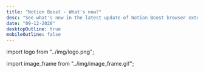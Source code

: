 ```yaml
---
title: "Notion Boost - What's new?"
desc: "See what's new in the latest update of Notion Boost browser extension"
date: "09-12-2020"
desktopOutline: true
mobileOutline: false
---
```


import logo from "../img/logo.png";

import image_frame from "../img/image_frame.gif";

<Title logo={logo} txt="Notion Boost" homeURL = "/notion-boost" />

## What's new in this update ✨

### v3.1.0

<TagDate>May 2022</TagDate>

**🎉 NEW FEATURES:**

- **Add frame to images**  
  Add frame around images to make them easily noticeable on page

<Img src={image_frame} type="ss" />

**🐞 FIXED BUGS :**

- fix: full width causing layout issues in inline databases and tables
- fix: some features not working on dark mode
- fix: some settings not turning on

👉 Report issues / suggest feature / provide feedback: https://github.com/GorvGoyl/Notion-Boost-browser-extension/issues

---

<Social/>

---

## Previous updates

### v3.0.8

<TagDate>Feb 2022</TagDate>

**🎉 NEW FEATURES:**

- `Left align media` will also align videos along with images

**💪 IMPROVEMENTS:**

- Outline improvements

  - wrap outline to show full text
  - smaller text and wider outline to fit more content

- better performance

**🐞 FIXED BUGS :**

- fix: full width not working
- fix: Removed flicker from slash command
- fix: Add more height to page no longer hides icons and has different padding/spacing.
- fix: Issue with slash command
- fix: slash menu not working in tables
- fix: Small Text Default does not work on page title

### v3.0

<TagDate>Sep 2021</TagDate>

- ✔ **Add indentation lines to lists**  
  Add vertical indentation lines to bullet and to-do lists.

- ✔ **Make Rollup URLs clickable**  
  Make URLs in Rollup property clickable. Works for both: table and as page properties.

- ✔ **Support for \*.notion.site domain**  
  Notion Boost is now supported on all _\*.notion.site_ URLs.

- 🐞 Fixed bug where `Add more height to page` wasn't working properly.
- 🐞 Fixed bug where headings with links were not shown in the `outline`.
- 🐞 Fixed bug where `Show full text on hover` wasn't working for URL types in table.
- 🐞 Fixed bug where `Full width for all pages` wasn't working on inline tables.
- 🐞 Fixed bug where `Full width for all pages` feature wasn't working with Grammarly extension.

### v2.2

<TagDate>June 2021</TagDate>

- ✔ **Added search box**  
  The features list is growing, and finding a particular feature could be PITA, so I added a search box to find features quickly.

- ✔ **Open full pages instead of preview**  
  Long awaited feature is finally here! Now you can bypass preview and open full pages of a table, board, etc. by default.

- ✔ **Handy button to quickly hide Outline on current page**  
  Sometimes we need to hide the outline for just the current page, and for that, we need to go to the extension settings and then disable the outline feature.  
  Now, there is a new `outline` button shown on pages which will temporarily hide the outline on the current page (until the page refresh). And of course, You can permanently disable the outline feature for all pages from the extension settings.

- ✔ **Narrow spacing between list items** `pro`  
  Fit more content on screen by reducing space between items in a list, i.e., bullet, checkbox, toggle list, etc.

- 🐞 Fixed bug where emojis 👀 weren't showing in outline view.
- 🐞 Fixed bug where the outline wasn't working for the Korean language.
- 🐞 'Disable popup menu when pasting external links' will now work for preview pages also.

### v2.0

I added many features ✔ and fixed bugs 🐞 in this release:

- ✔ **You can now install Notion Boost on Microsoft Edge**  
  More details: https://gourav.io/notion-boost#microsoft-edge

- ✔ **Show code line numbers**  
  Added option to show line numbers for code blocks.

- ✔ **Enable spellcheck inside code blocks**  
  Added option to show squiggly red lines for any spelling mistakes inside code blocks.

- ✔ **Disable popup when pasting external links**  
  Added option to disable popup which comes when pasting any external URL into Notion page.

- ✔ **Hide backlinks for all pages**  
  Added option to hide backlinks section from all pages.

- ✔ **Hide notification icon** `pro`  
  Hide red notification icon from sidebar when it's in closed state and hide notification number from tab title.
- ✔ **Add more height to page** `pro`  
  Add more height to page by hiding top padding, image cover, & icon.

- 🐞 In outline section, when heading length is too long full heading text will be shown on mouse hover.
- 🐞 "Small text for all pages" setting will work for preview pages also.
- 🐞 "Hide comments section" setting will work for preview pages also.
- 🐞 Emoji in page headings will also reflect in "Outline" section.
- 🐞 Fixed Slash menu not hiding in some cases.

Added [privacy policy](https://gourav.io/notion-boost#privacy-policy) section.  
tldr; Notion Boost extension does not store or send any data from your Notion account.

### [Announcement]

<TagDate>May 2021</TagDate>

I've been working on this extension since last year (2020), and I realized that building and maintaining a high-quality extension on top of an ever-changing product (Notion) requires a lot of skill and time.  
Having said that, I will continue to work on this extension, and I need your support.  
All the existing features will remain free to use. Going forward, there will be two types of new features that come to this extension: the first ones, which will be completely free, and others that will come under the `pro` tag.  
**You can unlock all `pro` features for a lifetime by making a one-time payment.** Please consider this as a means to support your developer. It will encourage me to maintain this extension further and introduce new features.

**You can make payment from inside the Notion Boost extension to use all `pro` features.** You don't need to pay again for `pro` features even when you use this extension on different browsers or uninstall/reinstall this extension later.

### v1.8

- Broke down `small text & full width` setting into 2 seperate settings `Set full width for all pages` and `Set small text for all pages`. Thanks for feedback.
- Full text on hover will trigger after some delay. Thanks for feedback.
- Full text on hover is also supported for timeline view.
- Fixed bug where NB settings were being reset after any drag-drop action in page.

### v1.7

Added new features 🎉

- **Show full text on hover:**  
   Show full text in table cells on mouse hover.
- **Hide 'Hidden columns' in board view:**  
  Truly hide 'Hidden columns' in Kanban board view.
- **Left align images:**  
   Align document images to left instead of center.

**Other info:**

- Reached 2k+ downloads within 3 months of launch in Chrome store 🙌. Thank you all!
- Fixed bug: slash menu wasn't hiding after space in some cases.

### v1.6

Added 3 new features 🎉

- 'Scroll to top' button:  
  Added button at the bottom-right corner of page for scrolling back to top. Quite useful for lengthy pages. The button will be visible only when the page has scrolled down a bit.
- Close Slash command menu after space:  
  Slash command menu which appears when pressing '/' key will be closed back by pressing the space key.
- Don't show Slash command menu when pressing '/':  
  Don't show the Slash command menu when pressing '/' key. Slash command menu will still be shown by clicking + ⁝⁝ icon. This setting can't be enabled along with 'Close Slash command menu after space' and vice-versa.
- Fixed bug where the outline wasn't visible for 2 column headings.

### v1.5

- Small text & Full width for all pages:  
  Option to set small text and full width for all pages by default. This locally adjusts the text and width without clicking on the Notion page toggles. So no page change is saved to the server.
- Hide comments section from all pages. Useful when working solo.

### v1.0

Birth of this extension 🐣

- Show Outline:  
  Show sticky outline (table of contents) for pages that have headings or sub-headings. The outline will be shown on the right side of the page. Very useful for navigating a page with lots of content.
- Hide floating help button from all pages. This button is located on the bottom-right corner of pages.
- Bolder text in dark mode:  
  Fix poorly recognizable bold text when using Notion in dark mode
